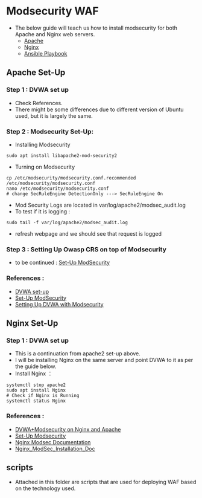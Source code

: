 # Modsecurity WAF
* The below guide will teach us how to install modsecurity for both Apache and Nginx web servers. 
   * [Apache](#Apache-Set-Up)
   * [Nginx](#Nginx-Set-Up)
   * [Ansible Playbook](#Ansible-Playbook)

## Apache Set-Up
### Step 1 : DVWA set up
* Check References. 
* There might be some differences due to different version of Ubuntu used, but it is largely the same.

### Step 2 : Modsecurity Set-Up: 
* Installing Modsecurity 
```
sudo apt install libapache2-mod-security2
```
* Turning on Modsecurity
```
cp /etc/modsecurity/modsecurity.conf.recommended /etc/modsecurity/modsecurity.conf
nano /etc/modsecurity/modsecurity.conf
# change SecRuleEngine DetectionOnly ---> SecRuleEngine On
```

* Mod Security Logs are located in var/log/apache2/modsec_audit.log
* To test if it is logging : 
```
sudo tail -f var/log/apache2/modsec_audit.log
```
   * refresh webpage and we should see that request is logged

### Step 3 : Setting Up Owasp CRS on top of Modsecurity
* to be continued : [Set-Up ModSecurity](https://phoenixnap.com/kb/setup-configure-modsecurity-on-apache)

### References : 
* [DVWA set-up](https://medium.datadriveninvestor.com/setup-install-dvwa-into-your-linux-distribution-d76dc3b80357)
* [Set-Up ModSecurity](https://phoenixnap.com/kb/setup-configure-modsecurity-on-apache)
* [Setting Up DVWA with Modsecurity](https://digi.ninja/blog/modsecurity_lab.php)

## Nginx Set-Up
### Step 1 : DVWA set up
* This is a continuation from apache2 set-up above. 
* I will be installing Nginx on the same server and point DVWA to it as per the guide below.
* Install Nginx ： 
```
systemctl stop apache2
sudo apt install Nginx
# Check if Nginx is Running
systemctl status Nginx
```

### References : 
* [DVWA+Modsecurity on Nginx and Apache](https://ranggaputrapertamapp.medium.com/modsecurity-for-securing-dvwa-served-by-apache2-or-nginx-in-ubuntu-20-04-8e8ce58222a0)
* [Set-Up Modsecurity](https://www.tecmint.com/install-modsecurity-nginx-debian-ubuntu/)
* [Nginx Modsec Documentation](https://docs.nginx.com/nginx-waf/admin-guide/nginx-plus-modsecurity-waf-installation-logging/)
* [Nginx_ModSec_Installation_Doc](https://www.nginx.com/blog/compiling-and-installing-modsecurity-for-open-source-nginx/)

## scripts
* Attached in this folder are scripts that are used for deploying WAF based on the technology used.


